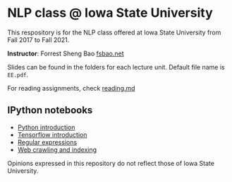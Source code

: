 # NLP class @ Iowa State University

This respository is for the NLP class offered at Iowa State University from Fall 2017 to Fall 2021. 

**Instructor**: Forrest Sheng Bao [fsbao.net](http://fsbao.net)

Slides can be found in the folders for each lecture unit. Default file name is `EE.pdf`. 

For reading assignments, check [reading.md](reading.md)


## IPython notebooks 
* [Python introduction](Lecture_2_Python/Python_demo.ipynb)
* [Tensorflow introduction ](Tensorflow1_hello_world.ipynb)
* [Regular expressions](Lecture_3_preoprocessing/Lecture_3_preprocessing_regular_expression.ipynb)
* [Web crawling and indexing](Lecture_3_preoprocessing/Lecture_3_HTML_parsing.ipynb)

Opinions expressed in this repository do not reflect those of Iowa State University. 
